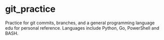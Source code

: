 # git_practice
Practice for git commits, branches, and a general programming language edu for personal reference. Languages include Python, Go, PowerShell and BASH. 
